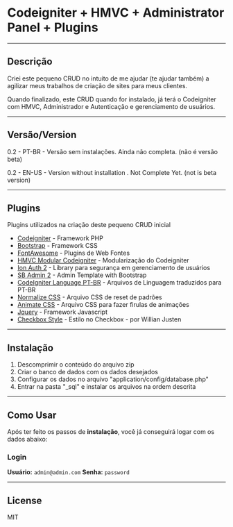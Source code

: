 # Codeigniter + HMVC + Administrator Panel + Plugins
----
## Descrição
Criei este pequeno CRUD no intuito de me ajudar (te ajudar também) a agilizar meus trabalhos de criação de sites para meus clientes.

Quando finalizado, este CRUD quando for instalado, já terá o Codeigniter com HMVC, Administrador e Autenticação e gerenciamento de usuários.

----
## Versão/Version
0.2 - PT-BR - Versão sem instalações. Ainda não completa. (não é versão beta)

0.2 - EN-US - Version without installation . Not Complete Yet. (not is beta version)


----
## Plugins
Plugins utilizados na criação deste pequeno CRUD inicial

* [Codeigniter] - Framework PHP
* [Bootstrap] - Framework CSS
* [FontAwesome] - Plugins de Web Fontes
* [HMVC Modular Codeigniter] - Modularização do Codeigniter
* [Ion Auth 2] - Library para segurança em gerenciamento de usuários
* [SB Admin 2] - Admin Template with Bootstrap
* [CodeIgniter Language PT-BR] - Arquivos de Linguagem traduzidos para PT-BR
* [Normalize CSS] - Arquivo CSS de reset de padrões
* [Animate CSS] - Arquivo CSS para fazer firulas de animações
* [Jquery] - Framework Javascript
* [Checkbox Style] - Estilo no Checkbox - por Willian Justen

----
## Instalação
1. Descomprimir o conteúdo do arquivo zip
2. Criar o banco de dados com os dados desejados
3. Configurar os dados no arquivo "application/config/database.php"
4. Entrar na pasta "_sql" e instalar os arquivos na ordem descrita

----
## Como Usar

Após ter feito os passos de **instalação**, você já conseguirá logar com os dados abaixo: 

### Login
**Usuário:** `admin@admin.com`
**Senha:** `password`




----
## License

MIT



[//]: # (These are reference links used in the body of this note and get stripped out when the markdown processor does its job. There is no need to format nicely because it shouldn't be seen. Thanks SO - http://stackoverflow.com/questions/4823468/store-comments-in-markdown-syntax)


   [Codeigniter]: <http://www.codeigniter.com/>
   [Bootstrap]: <http://www.getbootstrap.com/>
   [FontAwesome]: <http://fontawesome.io/>
   [HMVC Modular Codeigniter]: <https://bitbucket.org/wiredesignz/codeigniter-modular-extensions-hmvc/>
   [Ion Auth 2]: <http://github.com/benedmunds/CodeIgniter-Ion-Auth/>
   [SB Admin 2]: <http://startbootstrap.com/template-overviews/sb-admin-2/>
   [Codeigniter Language PT-BR]: <https://github.com/CIBr/CodeIgniter-Portuguese-BR>
   [Normalize CSS]: <https://github.com/necolas/normalize.css/>
   [Animate CSS]: <https://daneden.github.io/animate.css/>
   [Jquery]: <http://jquery.com/>
   [Checkbox Style]: <http://willianjusten.com.br/criando-um-switch-button-com-css/>


[//]: # (arquivo editado pelo site: http://prose.io/)

